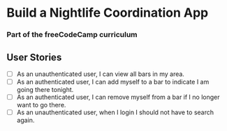 # Build a Nightlife Coordination App
### Part of the freeCodeCamp curriculum

## User Stories
- [ ] As an unauthenticated user, I can view all bars in my area.
- [ ] As an authenticated user, I can add myself to a bar to indicate I am going there tonight.
- [ ] As an authenticated user, I can remove myself from a bar if I no longer want to go there.
- [ ] As an unauthenticated user, when I login I should not have to search again.